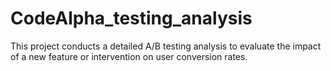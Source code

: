 # CodeAlpha_testing_analysis
This project conducts a detailed A/B testing analysis to evaluate the impact of a new feature or intervention on user conversion rates.
